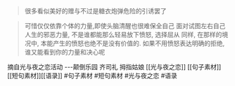 >很多看似美好的赠与不过是糖衣炮弹危险的引诱罢了

>可惜仅仅依靠个体的力量,即使头脑清醒也很难保全自己
>面对试图左右自己人生的邪恶力量, 不是谁都能那么轻易放下愤怒, 选择屈从
>同样, 在那样的境况中, 本能产生的愤怒也绝不是没有价值的. 如果不用愤怒表达明确的拒绝, 谁又能看到你的力量和决心呢

摘自光与夜之恋活动 ---颠倒乐园
齐司礼 拇指姑娘
[[光与夜之恋]] [[句子素材]][[短句素材]][[语录]] #句子素材 #短句素材 #光与夜之恋 #语录
